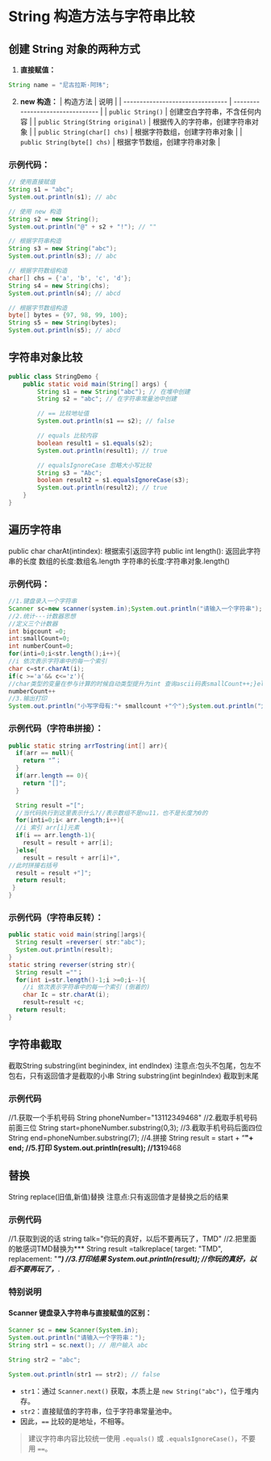 
# String 构造方法与字符串比较

## 创建 String 对象的两种方式

1. **直接赋值：**
```java
String name = "尼古拉斯·阿玮";
```

2. **new 构造：**
| 构造方法                         | 说明                             |
| -------------------------------- | -------------------------------- |
| `public String()`                | 创建空白字符串，不含任何内容     |
| `public String(String original)` | 根据传入的字符串，创建字符串对象 |
| `public String(char[] chs)`      | 根据字符数组，创建字符串对象     |
| `public String(byte[] chs)`      | 根据字节数组，创建字符串对象     |

### 示例代码：

```java
// 使用直接赋值
String s1 = "abc";
System.out.println(s1); // abc

// 使用 new 构造
String s2 = new String();
System.out.println("@" + s2 + "!"); // ""

// 根据字符串构造
String s3 = new String("abc");
System.out.println(s3); // abc

// 根据字符数组构造
char[] chs = {'a', 'b', 'c', 'd'};
String s4 = new String(chs);
System.out.println(s4); // abcd

// 根据字节数组构造
byte[] bytes = {97, 98, 99, 100};
String s5 = new String(bytes);
System.out.println(s5); // abcd
```

## 字符串对象比较

```java
public class StringDemo {
    public static void main(String[] args) {
        String s1 = new String("abc"); // 在堆中创建
        String s2 = "abc"; // 在字符串常量池中创建

        // == 比较地址值
        System.out.println(s1 == s2); // false

        // equals 比较内容
        boolean result1 = s1.equals(s2);
        System.out.println(result1); // true

        // equalsIgnoreCase 忽略大小写比较
        String s3 = "Abc";
        boolean result2 = s1.equalsIgnoreCase(s3);
        System.out.println(result2); // true
    }
}
```
## 遍历字符串
public char charAt(intindex): 根据索引返回字符
public int length(): 返回此字符串的长度
数组的长度:数组名.length
字符串的长度:字符串对象.length()


### 示例代码：
```java
//1.键盘录入一个字符串
Scanner sc=new scanner(system.in);System.out.println("请输入一个字符串");String str = sc.next();
//2.统计---计数器思想
//定义三个计数器
int bigcount =0;
int:smallCount=0;
int numberCount=0;
for(inti=0;i<str.length();i++){
//i 依次表示字符串中的每一个索引
char c=str.charAt(i);
if(c >='a'&& c<='z'){
//char类型的变量在参与计算的时候自动类型提升为int 查询ascii码表smallCount++;}else if(c >='A’&&c<='Z'){bigCount++;}else if(c >='0’&& c<= '9'){
numberCount++
//3.输出打印
System.out.println("小写字母有:"+ smallcount +"个");System.out.println("大写字母有:"+ bigcount +“个");System.out.println("数字字母有:"+numbercount +"个");
```
### 示例代码（字符串拼接）：
```java
public static string arrTostring(int[] arr){
  if(arr == null){
    return "”；
  }
  if(arr.length == 0){
    return "[]";
  }

  String result ="[";
  //当代码执行到这里表示什么?//表示数组不是nu11，也不是长度为0的
  for(inti=0;i< arr.length;i++){
  //i 索引 arr[i]元素
  if(i == arr.length-1){
    result = result + arr[i];
  }else{
    result = result + arr[i]+",
//此时拼接右括号
  result = result +"]";
  return result;
 }
}
```

### 示例代码（字符串反转）：
```java
public static void main(string[]args){
  String result =reverser( str:"abc");
  System.out.println(result);
}  
static string reverser(string str){
  String result =""；
  for(int i=str.length()-1;i >=0;i--){
    //i 依次表示字符串中的每一个索引 (倒着的)
    char Ic = str.charAt(i);
    result=result +c;
  return result;
} 
```
## 字符串截取
截取String substring(int beginindex, int endlndex)
注意点:包头不包尾，包左不包右，只有返回值才是截取的小串
String substring(int beginIndex)  截取到末尾

### 示例代码
//1.获取一个手机号码        String phoneNumber="13112349468"
//2.截取手机号码前面三位    String start=phoneNumber.substring(0,3);
//3.截取手机号码后面四位    String end=phoneNumber.substring(7);
//4.拼接                   String result = start + “****"+ end;
//5.打印                   System.out.println(result); //131****9468


## 替换
String replace(旧值,新值)替换
注意点:只有返回值才是替换之后的结果

### 示例代码
//1.获取到说的话
string talk="你玩的真好，以后不要再玩了，TMD"
//2.把里面的敏感词TMD替换为***
String result =talkreplace( target: "TMD", replacement: "***")
//3.打印结果
System.out.println(result); //你玩的真好，以后不要再玩了，***.


### 特别说明
#### Scanner 键盘录入字符串与直接赋值的区别：
```java
Scanner sc = new Scanner(System.in);
System.out.println("请输入一个字符串：");
String str1 = sc.next(); // 用户输入 abc

String str2 = "abc";

System.out.println(str1 == str2); // false
```

- `str1`：通过 `Scanner.next()` 获取，本质上是 `new String("abc")`，位于堆内存。
- `str2`：直接赋值的字符串，位于字符串常量池中。
- 因此，`==` 比较的是地址，不相等。

> 建议字符串内容比较统一使用 `.equals()` 或 `.equalsIgnoreCase()`，不要用 `==`。
